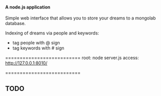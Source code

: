 #### A node.js application
Simple web interface that allows you to store your dreams to a mongolab database.

Indexing of dreams via people and keywords: 
* tag people with @ sign
* tag keywords with # sign

==========================
root:     node server.js
access:   http://127.0.0.1:8010/

==========================

TODO
- 